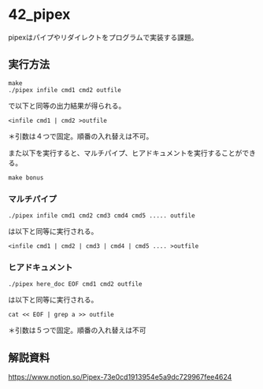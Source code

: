 # 42_pipex

pipexはパイプやリダイレクトをプログラムで実装する課題。

## 実行方法
```
make
./pipex infile cmd1 cmd2 outfile
```
で以下と同等の出力結果が得られる。
```
<infile cmd1 | cmd2 >outfile
```
＊引数は４つで固定。順番の入れ替えは不可。

また以下を実行すると、マルチパイプ、ヒアドキュメントを実行することができる。
```
make bonus
```
### マルチパイプ
```
./pipex infile cmd1 cmd2 cmd3 cmd4 cmd5 ..... outfile
```
は以下と同等に実行される。
```
<infile cmd1 | cmd2 | cmd3 | cmd4 | cmd5 .... >outfile
```

### ヒアドキュメント
```
./pipex here_doc EOF cmd1 cmd2 outfile
```
は以下と同等に実行される。
```
cat << EOF | grep a >> outfile
```
＊引数は５つで固定。順番の入れ替えは不可

## 解説資料
https://www.notion.so/Pipex-73e0cd1913954e5a9dc729967fee4624

